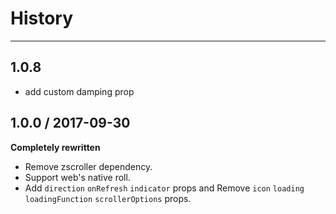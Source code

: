 # History
----

## 1.0.8

- add custom damping prop

## 1.0.0 / 2017-09-30

**Completely rewritten**

- Remove zscroller dependency.
- Support web's native roll.
- Add `direction` `onRefresh` `indicator` props and Remove `icon` `loading` `loadingFunction` `scrollerOptions` props.